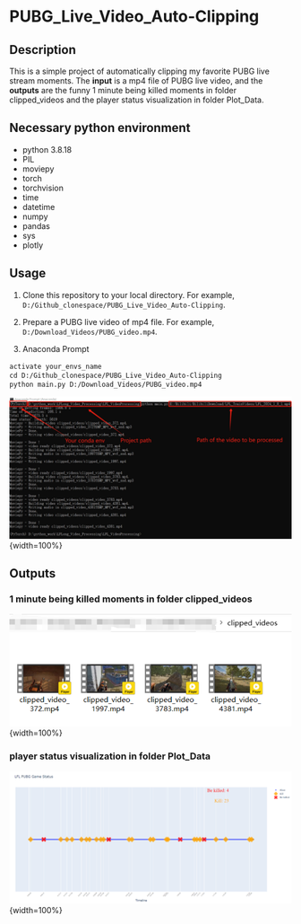 # PUBG_Live_Video_Auto-Clipping
## Description
This is a simple project of automatically  clipping my favorite PUBG live stream moments. The **input** is a mp4 file of PUBG live video, and the **outputs** are the funny 1 minute being killed moments in folder clipped_videos and the player status visualization in folder Plot_Data.

## Necessary python environment
- python 3.8.18
- PIL
- moviepy
- torch
- torchvision
- time
- datetime
- numpy
- pandas
- sys
- plotly

## Usage 
1. Clone this repository to your local directory. For example, `D:/Github_clonespace/PUBG_Live_Video_Auto-Clipping`. 

2. Prepare a PUBG live video of mp4 file. For example, `D:/Download_Videos/PUBG_video.mp4`.

3. Anaconda Prompt
```{bash}
activate your_envs_name
cd D:/Github_clonespace/PUBG_Live_Video_Auto-Clipping
python main.py D:/Download_Videos/PUBG_video.mp4
```

![](Usage_Example/Command_Line_Output.png){width=100%}

## Outputs
### 1 minute being killed moments in folder **clipped_videos**
![](Usage_Example/Video_output.png){width=100%}

### player status visualization in folder **Plot_Data**
![](Usage_Example/Figure_output.png){width=100%}

